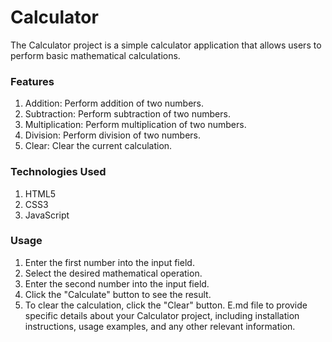 # Calculator
The Calculator project is a simple calculator application that allows users to perform basic mathematical calculations.

### Features
1. Addition: Perform addition of two numbers.
2. Subtraction: Perform subtraction of two numbers.
3. Multiplication: Perform multiplication of two numbers.
4. Division: Perform division of two numbers.
5. Clear: Clear the current calculation.

### Technologies Used
1. HTML5
2. CSS3
3. JavaScript

### Usage
1. Enter the first number into the input field.
2. Select the desired mathematical operation.
3. Enter the second number into the input field.
4. Click the "Calculate" button to see the result.
5. To clear the calculation, click the "Clear" button.
E.md file to provide specific details about your Calculator project, including installation instructions, usage examples, and any other relevant information.
